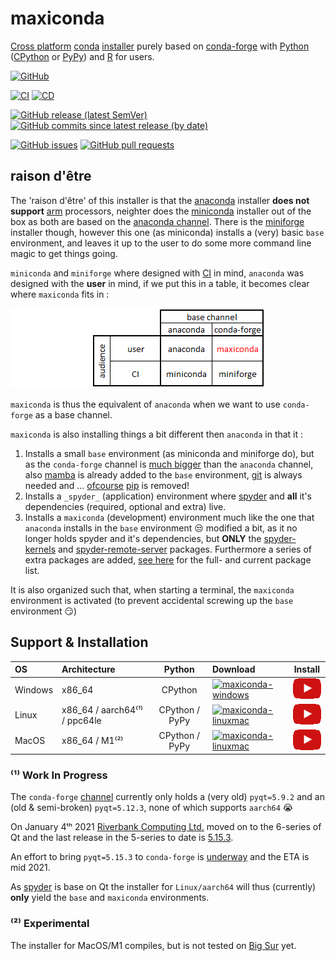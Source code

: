 # maxiconda

[Cross platform](https://en.wikipedia.org/wiki/Cross-platform_software) [conda](https://en.wikipedia.org/wiki/Conda_(package_manager)) [installer](https://en.wikipedia.org/wiki/Installation_(computer_programs)#Installer) purely based on [conda-forge](https://conda-forge.org/) with [Python](https://www.python.org/) ([CPython](https://en.wikipedia.org/wiki/CPython) or [PyPy](https://en.wikipedia.org/wiki/PyPy)) and [R](https://www.r-project.org/) for users. 

[![GitHub](https://img.shields.io/github/license/Semi-ATE/maxiconda?color=black)](https://github.com/Semi-ATE/maxiconda/blob/main/LICENSE)

[![CI](https://github.com/Semi-ATE/maxiconda/workflows/CI/badge.svg?branch=main)](https://github.com/Semi-ATE/maxiconda/actions?query=workflow%3ACI)
[![CD](https://github.com/Semi-ATE/maxiconda/workflows/CD/badge.svg)](https://github.com/Semi-ATE/maxiconda/actions?query=workflow%3ACD)

[![GitHub release (latest SemVer)](https://img.shields.io/github/v/release/Semi-ATE/maxiconda?color=blue&label=GitHub&sort=semver)](https://github.com/Semi-ATE/maxiconda/releases/latest)
[![GitHub commits since latest release (by date)](https://img.shields.io/github/commits-since/Semi-ATE/maxiconda/latest)](https://github.com/Semi-ATE/maxiconda)

[![GitHub issues](https://img.shields.io/github/issues/Semi-ATE/maxiconda)](https://github.com/Semi-ATE/maxiconda/issues)
[![GitHub pull requests](https://img.shields.io/github/issues-pr/Semi-ATE/maxiconda)](https://github.com/Semi-ATE/maxiconda/pulls)

## raison d'être

The 'raison d'être' of this installer is that the [anaconda](https://docs.anaconda.com/anaconda/install/) installer **does not support** [arm](https://en.wikipedia.org/wiki/ARM_architecture) processors, neighter does the [miniconda]() installer out of the box as both are based on the [anaconda channel](). There is the [miniforge](https://github.com/conda-forge/miniforge) installer though, however this one (as miniconda) installs a (very) basic `base` environment, and leaves it up to the user to do some more command line magic to get things going.

`miniconda` and `miniforge` where designed with [CI](https://en.wikipedia.org/wiki/Continuous_integration) in mind, `anaconda` was designed with the **user** in mind, if we put this in a table, it becomes clear where `maxiconda` fits in :

 ![installer table](https://github.com/Semi-ATE/maxiconda/blob/main/doc/installer_table.png)

`maxiconda` is thus the equivalent of `anaconda` when we want to use `conda-forge` as a base channel.

`maxiconda` is also installing things a bit different then `anaconda` in that it :

  1. Installs a small `base` environment (as miniconda and miniforge do), but as the  `conda-forge` channel is [much bigger](https://anaconda.org/conda-forge/) than the `anaconda` channel, also [mamba](https://github.com/mamba-org/mamba) is already added to the `base` environment, [git](https://anaconda.org/conda-forge/git) is always needed and ...  [ofcourse](https://www.youtube.com/watch?v=Ul79ihg41Rs) [pip](https://anaconda.org/conda-forge/pip) is removed!
  2. Installs a `_spyder_` (application) environment where [spyder](https://www.spyder-ide.org/) and **all** it's dependencies (required, optional and extra) live.
  3. Installs a `maxiconda` (development) environment much like the one that `anaconda` installs in the `base` environment 😒 modified a bit, as it no longer holds spyder and it's dependencies, but **ONLY** the [spyder-kernels](https://github.com/spyder-ide/spyder-kernels) and [spyder-remote-server](https://github.com/Semi-ATE/spyder-remote) packages. Furthermore a series of extra packages are added, [see here](https://github.com/Semi-ATE/maxiconda-meta/blob/main/metapackages.xlsx) for the full- and current package list. 

It is also organized such that, when starting a terminal, the `maxiconda` environment is activated (to prevent accidental screwing up the `base` environment 😏)

## Support & Installation

| OS       |Architecture                | Python | Download                                                                             | Install |
|:---------|:---------------------------|:--------------:|:-------------------------------------------------------------------------------------|:----:|
| Windows  | x86_64                     |CPython         | [![maxiconda-windows](https://img.shields.io/badge/maxiconda%20installer-Windows-blue)](https://github.com/Semi-ATE/maxiconda/releases/latest/download/maxiconda.exe)        | [![Install video](https://github.com/Semi-ATE/maxiconda/blob/main/doc/PlayVideo.png)]() |
| Linux    | x86_64 / aarch64⁽¹⁾ / ppc64le | CPython / PyPy | [![maxiconda-linuxmac](https://img.shields.io/badge/maxiconda%20installer-Linux&amp;MacOS-blue)](https://github.com/Semi-ATE/maxiconda/releases/latest/download/maxiconda.sh) | [![Install video](https://github.com/Semi-ATE/maxiconda/blob/main/doc/PlayVideo.png)]() |
| MacOS    | x86_64 / M1⁽²⁾             | CPython / PyPy | [![maxiconda-linuxmac](https://img.shields.io/badge/maxiconda%20installer-Linux&amp;MacOS-blue)](https://github.com/Semi-ATE/maxiconda/releases/latest/download/maxiconda.sh) | [![Install video](https://github.com/Semi-ATE/maxiconda/blob/main/doc/PlayVideo.png)]() |

### ⁽¹⁾ Work In Progress

The `conda-forge` [channel](https://anaconda.org/search?q=pyqt) currently only holds a (very old) `pyqt=5.9.2` and an (old & semi-broken) `pyqt=5.12.3`, none of which supports `aarch64` :sob:

On January 4ᵗʰ 2021 [Riverbank Computing Ltd.](https://riverbankcomputing.com/) moved on to the 6-series of Qt and the last release in the 5-series to date is [5.15.3](https://riverbankcomputing.com/news/PyQt_v5.15.3_Released).

An effort to bring `pyqt=5.15.3` to `conda-forge` is [underway](https://github.com/conda-forge/qt-feedstock) and the ETA is mid 2021. 

As [spyder](https://www.spyder-ide.org/) is base on Qt the installer for `Linux/aarch64` will thus (currently) **only** yield the `base` and `maxiconda` environments.  

### ⁽²⁾ Experimental

The installer for MacOS/M1 compiles, but is not tested on [Big Sur](https://www.apple.com/macos/big-sur/) yet.